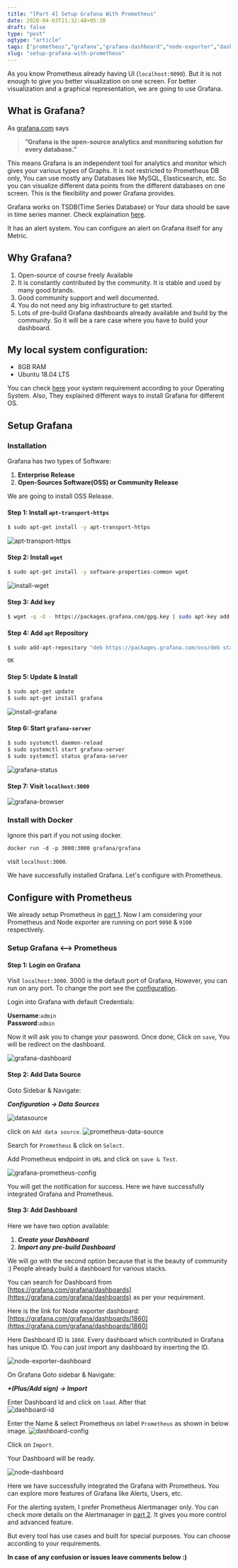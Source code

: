 ```yaml
---
title: "[Part 4] Setup Grafana With Prometheus"
date: 2020-04-03T21:32:48+05:30
draft: false
type: "post"
ogtype: "article"
tags: ["prometheus","grafana","grafana-dashboard","node-exporter","dashboard","alertmanager"]
slug: "setup-grafana-with-prometheus"
---
```


As you know Prometheus already having UI (`localhost:9090`). But it is not enough to give you better visualization on one screen. For better visualization and a graphical representation, we are going to use Grafana.

## What is Grafana?
As [grafana.com](https://grafana.com) says 

> **”Grafana is the open-source analytics and monitoring solution for every database.”**

This means Grafana is an independent tool for analytics and monitor which gives your various types of Graphs. It is not restricted to Prometheus DB only, You can use mostly any Databases like MySQL, Elasticsearch, etc. So you can visualize different data points from the different databases on one screen. This is the flexibility and power Grafana provides. 

Grafana works on TSDB(Time Series Database) or Your data should be save in time series manner. Check explaination [here](https://grafana.com/docs/grafana/latest/guides/timeseries/).

It has an alert system. You can configure an alert on Grafana itself for any Metric.

## Why Grafana?

1. Open-source of course freely Available
2. It is constantly contributed by the community. It is stable and used by many good brands.
3. Good community support and well documented.
4. You do not need any big infrastructure to get started.
5. Lots of pre-build Grafana dashboards already available and build by the community.  So it will be a rare case where you have to build your dashboard.

## My local system configuration:

* 8GB RAM
* Ubuntu 18.04 LTS 

You can check [here](https://grafana.com/docs/grafana/latest/installation/requirements/) your system requirement according to your Operating System. Also, They explained different ways to install Grafana for different OS. 

## Setup Grafana

### Installation

Grafana has two types of Software:

1. __Enterprise Release__
2. __Open-Sources Software(OSS) or Community Release__

We are going to install OSS Release.

#### Step 1: Install `apt-transport-https`

```sh
$ sudo apt-get install -y apt-transport-https
``` 

![apt-transport-https](/img/grafana-setup/apt-transport-https.png)

#### Step 2: Install `wget`

```sh
$ sudo apt-get install -y software-properties-common wget
```

![install-wget](/img/grafana-setup/install-wget.png)

#### Step 3: Add key

```sh
$ wget -q -O - https://packages.grafana.com/gpg.key | sudo apt-key add -
```

#### Step 4: Add `apt` Repository

```sh
$ sudo add-apt-repository "deb https://packages.grafana.com/oss/deb stable main"
```

```sh
OK
```

#### Step 5: Update & Install


```sh
$ sudo apt-get update
$ sudo apt-get install grafana
```

![install-grafana](/img/grafana-setup/install-grafana.png)

#### Step 6: Start `grafana-server`

```sh
$ sudo systemctl daemon-reload  
$ sudo systemctl start grafana-server  
$ sudo systemctl status grafana-server  
```

![grafana-status](/img/grafana-setup/grafana-status.png)

#### Step 7: Visit `localhost:3000`

![grafana-browser](/img/grafana-setup/grafana-browser.png)


### Install with Docker

Ignore this part if you not using docker.

```
docker run -d -p 3000:3000 grafana/grafana
```

visit `localhost:3000`.

We have successfully installed Grafana. Let's configure with Prometheus.

## Configure with Prometheus

We already setup Prometheus in [part 1](https://ashish.one/blogs/setup-prometheus-and-exporters/). Now I am considering your Prometheus and Node exporter are running on port `9090` & `9100` respectively.

### Setup Grafana <--> Prometheus 

#### Step 1: Login on Grafana

Visit `localhost:3000`. 3000 is the default port of Grafana, However, you can run on any port. To change the port see the [configuration](https://grafana.com/docs/grafana/latest/installation/configuration/). 

Login into Grafana with default Credentials:

__Username__:`admin`  
__Password__:`admin`

Now it will ask you to change your password. Once done, Click on `save`, You will be redirect on the dashboard.


![grafana-dashboard](/img/grafana-setup/grafana-dashboard.png)

#### Step 2: Add Data Source

Goto Sidebar & Navigate:

**_Configuration -> Data Sources_**

![datasource](/img/grafana-setup/datasource.png)


click on `Add data source`.
![prometheus-data-source](/img/grafana-setup/prometheus-data-source.png)

Search for `Prometheus` & click on `Select`.

Add Prometheus endpoint in `URL` and click on `save & Test`.


![grafana-prometheus-config](/img/grafana-setup/grafana-prometheus-config.png)

You will get the notification for success. Here we have successfully integrated Grafana and Prometheus.

#### Step 3: Add Dashboard

Here we have two option available:

1. **_Create your Dashboard_**
2. **_Import any pre-build Dashboard_**

We will go with the second option because that is the beauty of community :) People already build a dashboard for various stacks.

You can search for Dashboard from [https://grafana.com/grafana/dashboards](https://grafana.com/grafana/dashboards) as per your requirement.

Here is the link for Node exporter dashboard: [https://grafana.com/grafana/dashboards/1860](https://grafana.com/grafana/dashboards/1860) 
 
Here Dashboard ID is `1860`. Every dashboard which contributed in Grafana has unique ID. You can just import any dashboard by inserting the ID. 

![node-exporter-dashboard](/img/grafana-setup/node-exporter-dashboard.png)


On Grafana Goto sidebar & Navigate:

**_+(Plus/Add sign) -> Import_**


Enter Dashboard Id and click on `load`. After that   
![dashboard-id](/img/grafana-setup/dashboard-id.png)


Enter the Name & select Prometheus on label `Prometheus` as shown in below image.
![dashboard-config](/img/grafana-setup/dashboard-config.png)

Click on `Import`.

Your Dashboard will be ready.

![node-dashboard](/img/grafana-setup/node-dashboard.png)


Here we have successfully integrated the Grafana with Prometheus. You can explore more features of Grafana like Alerts, Users, etc. 

For the alerting system, I prefer Prometheus Alertmanager only. You can check more details on the Alertmanager in [part 2](https://ashish.one/blogs/setup-alertmanager/). It gives you more control and advanced feature. 

But every tool has use cases and built for special purposes. You can choose according to your requirements. 


**In case of any confusion or issues leave comments below :)**

<script src="https://utteranc.es/client.js"
        repo="ashishtiwari1993/ashish.one"
        issue-term="title"
        label="Comment"
        theme="github-light"
        crossorigin="anonymous"
        async>
</script>

